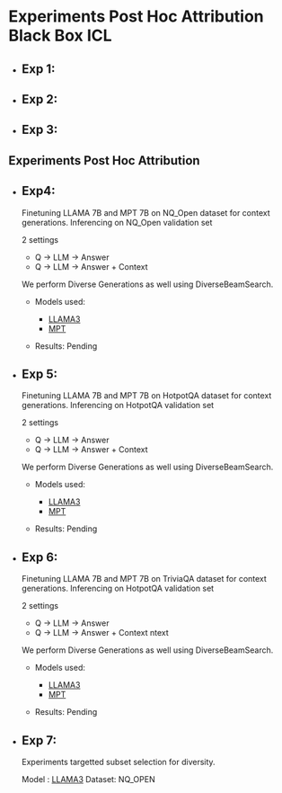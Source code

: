 # Experiments Post Hoc Attribution Black Box ICL

- ## Exp 1:

- ## Exp 2:

- ## Exp 3:


## Experiments Post Hoc Attribution
- ## Exp4:
    Finetuning LLAMA 7B and MPT 7B on NQ_Open dataset for context generations.
    Inferencing on NQ_Open validation set

    2 settings
    - Q -> LLM -> Answer
    - Q -> LLM -> Answer + Context

    We perform Diverse Generations as well using DiverseBeamSearch.

    - Models used:

        - [LLAMA3](https://huggingface.co/meta-llama/Meta-Llama-3-8B-Instruct)
        - [MPT](https://huggingface.co/mosaicml/mpt-7b)

    - Results:
        Pending

- ## Exp 5:
    Finetuning LLAMA 7B and MPT 7B on HotpotQA dataset for context generations.
    Inferencing on HotpotQA validation set
    
    2 settings
    - Q -> LLM -> Answer
    - Q -> LLM -> Answer + Context


    We perform Diverse Generations as well using DiverseBeamSearch.

    - Models used:

        - [LLAMA3](https://huggingface.co/meta-llama/Meta-Llama-3-8B-Instruct)
        - [MPT](https://huggingface.co/mosaicml/mpt-7b)

    - Results:
        Pending


- ## Exp 6: 

    Finetuning LLAMA 7B and MPT 7B on TriviaQA dataset for context generations.
    Inferencing on HotpotQA validation set
    
    2 settings
    - Q -> LLM -> Answer
    - Q -> LLM -> Answer + Context
ntext

    We perform Diverse Generations as well using DiverseBeamSearch.
    - Models used:

        - [LLAMA3](https://huggingface.co/meta-llama/Meta-Llama-3-8B-Instruct)
        - [MPT](https://huggingface.co/mosaicml/mpt-7b)
    - Results:
        Pending

- ## Exp 7:

    Experiments targetted subset selection for diversity.

    Model : [LLAMA3](https://huggingface.co/meta-llama/Meta-Llama-3-8B-Instruct)
    Dataset: NQ_OPEN